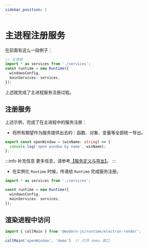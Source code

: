 ```yaml
---
sidebar_position: 2
---
```


# 主进程注册服务
在前面有这么一段例子：

```ts title="electron/main.ts"
// 主进程
import * as services from './services';
const runtime = new Runtime({
  windowsConfig,
  mainServices: services,
});
```
上述就完成了主进程服务注册过程。

## 注册服务

上述示例，完成了在主进程中的服务注册：
- 将所有期望作为服务提供出去的：函数、对象、变量等全部统一导出。

```ts title='services/index.ts'
export const openWindow = (winName: string) => {
  console.log('open window by name', winName);
};
```

:::info 补充信息
更多信息，请参考[【服务定义与导出】](/docs/guides/features/electron/ipc/regist-services/index)。
:::

- 在实例化 `Runtime` 时候，传递给 `Runtime` 完成服务注册。

```ts title='electron/main.ts'
import * as services from './services';

const runtime = new Runtime({
  windowsConfig,
  mainServices: services,
});
```

## 渲染进程中访问

```ts title="xx/xx.tsx（渲染进程）"
import { callMain } from '@modern-js/runtime/electron-render';
...
callMain('openWindow', 'demo')  // 打开 demo 窗口
```

